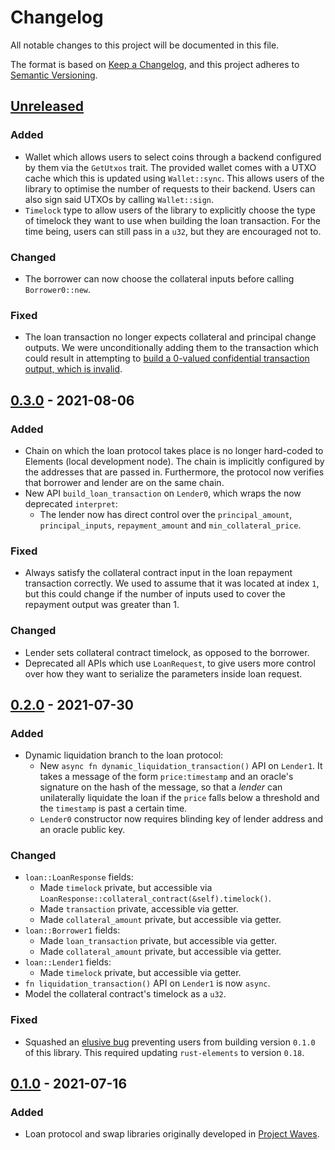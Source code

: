 # Changelog

All notable changes to this project will be documented in this file.

The format is based on [Keep a Changelog](https://keepachangelog.com/en/1.0.0/),
and this project adheres to [Semantic Versioning](https://semver.org/spec/v2.0.0.html).

## [Unreleased]

### Added

- Wallet which allows users to select coins through a backend configured by them via the `GetUtxos` trait.
  The provided wallet comes with a UTXO cache which this is updated using `Wallet::sync`.
  This allows users of the library to optimise the number of requests to their backend.
  Users can also sign said UTXOs by calling `Wallet::sign`.
- `Timelock` type to allow users of the library to explicitly choose the type of timelock they want to use when building the loan transaction.
  For the time being, users can still pass in a `u32`, but they are encouraged not to.

### Changed

- The borrower can now choose the collateral inputs before calling `Borrower0::new`.

### Fixed

- The loan transaction no longer expects collateral and principal change outputs.
  We were unconditionally adding them to the transaction which could result in attempting to [build a 0-valued confidential transaction output, which is invalid](https://github.com/comit-network/baru/issues/38).

## [0.3.0] - 2021-08-06

### Added

- Chain on which the loan protocol takes place is no longer hard-coded to Elements (local development node).
  The chain is implicitly configured by the addresses that are passed in.
  Furthermore, the protocol now verifies that borrower and lender are on the same chain.
- New API `build_loan_transaction` on `Lender0`, which wraps the now deprecated `interpret`:
  - The lender now has direct control over the `principal_amount`, `principal_inputs`, `repayment_amount` and `min_collateral_price`.

### Fixed

- Always satisfy the collateral contract input in the loan repayment transaction correctly.
  We used to assume that it was located at index `1`, but this could change if the number of inputs used to cover the repayment output was greater than 1.

### Changed

- Lender sets collateral contract timelock, as opposed to the borrower.
- Deprecated all APIs which use `LoanRequest`, to give users more control over how they want to serialize the parameters inside loan request.

## [0.2.0] - 2021-07-30

### Added

- Dynamic liquidation branch to the loan protocol:
  - New `async fn dynamic_liquidation_transaction()` API on `Lender1`.
    It takes a message of the form `price:timestamp` and an oracle's signature on the hash of the message, so that a _lender_ can unilaterally liquidate the loan if the `price` falls below a threshold and the `timestamp` is past a certain time.
  - `Lender0` constructor now requires blinding key of lender address and an oracle public key.

### Changed

- `loan::LoanResponse` fields:
  - Made `timelock` private, but accessible via `LoanResponse::collateral_contract(&self).timelock()`.
  - Made `transaction` private, accessible via getter.
  - Made `collateral_amount` private, but accessible via getter.
- `loan::Borrower1` fields:
  - Made `loan_transaction` private, but accessible via getter.
  - Made `collateral_amount` private, but accessible via getter.
- `loan::Lender1` fields:
  - Made `timelock` private, but accessible via getter.
- `fn liquidation_transaction()` API on `Lender1` is now `async`.
- Model the collateral contract's timelock as a `u32`.

### Fixed

- Squashed an [elusive bug](https://github.com/comit-network/baru/issues/35) preventing users from building version `0.1.0` of this library.
  This required updating `rust-elements` to version `0.18`.

## [0.1.0] - 2021-07-16

### Added

- Loan protocol and swap libraries originally developed in [Project Waves](https://github.com/comit-network/waves).

[Unreleased]: https://github.com/comit-network/baru/compare/0.3.0...HEAD
[0.3.0]: https://github.com/comit-network/baru/compare/0.2.0...0.3.0
[0.2.0]: https://github.com/comit-network/baru/compare/0.1.0...0.2.0
[0.1.0]: https://github.com/comit-network/baru/releases/tag/0.1.0
